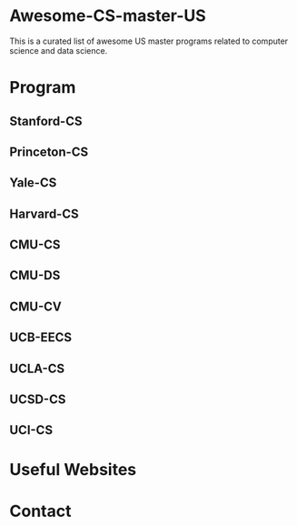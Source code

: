 # Awesome-CS-master-US
This is a curated list of awesome US master programs related to computer science and data science. 

# Program

## Stanford-CS

## Princeton-CS

## Yale-CS

## Harvard-CS

## CMU-CS

## CMU-DS

## CMU-CV

## UCB-EECS

## UCLA-CS

## UCSD-CS

## UCI-CS

# Useful Websites

# Contact
